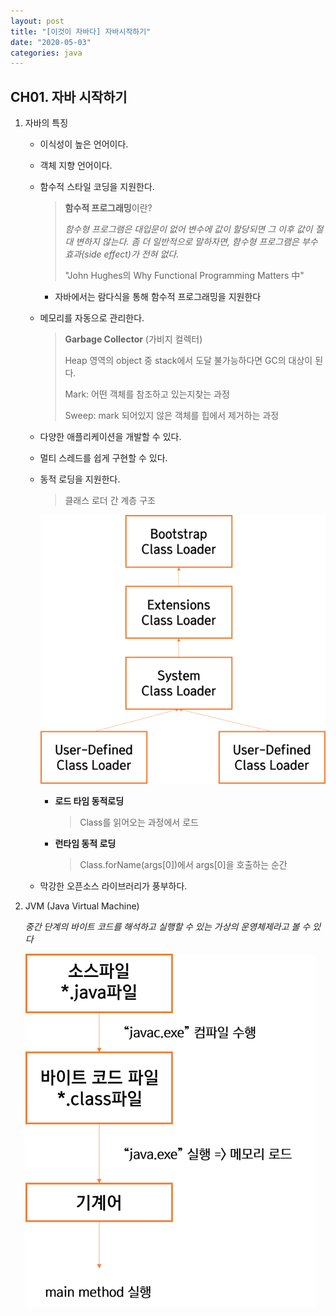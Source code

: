 ```yaml
---
layout: post
title: "[이것이 자바다] 자바시작하기"
date: "2020-05-03"
categories: java
---
```


## CH01. 자바 시작하기

1. 자바의 특징
   - 이식성이 높은 언어이다.
   
   - 객체 지향 언어이다.
   
   - 함수적 스타일 코딩을 지원한다.

     > **함수적 프로그래밍**이란?
     >
     > *함수형 프로그램은 대입문이 없어 변수에 값이 할당되면 그 이후 값이 절대  변하지 않는다. 좀 더 일반적으로 말하자면, 함수형 프로그램은 부수 효과(side effect)가 전혀 없다.*
     >
     > "John Hughes의 Why Functional Programming Matters 中"

     - 자바에서는 람다식을 통해 함수적 프로그래밍을 지원한다
     
   - 메모리를 자동으로 관리한다.

     > **Garbage Collector** (가비지 컬렉터)
     >
     > Heap 영역의 object 중 stack에서 도달 불가능하다면 GC의 대상이 된다.
     >
     > Mark: 어떤 객체를 참조하고 있는지찾는 과정
     >
     > Sweep: mark 되어있지 않은 객체를 힙에서 제거하는 과정

   - 다양한 애플리케이션을 개발할 수 있다.  

   - 멀티 스레드를 쉽게 구현할 수 있다.

   - 동적 로딩을 지원한다.

     > 클래스 로더 간 계층 구조

     ![](../assets/post_IMG/java01/classloader.png) 

     - **로드 타임 동적로딩**

       > Class를 읽어오는 과정에서 로드

     - **런타임 동적 로딩**

       > Class.forName(args[0])에서 args[0]을 호출하는 순간

   - 막강한 오픈소스 라이브러리가 풍부하다.

2.  JVM (Java Virtual Machine)

      *중간 단계의 바이트 코드를 해석하고 실행할 수 있는 가상의 운영체제라고 볼 수 있다*

      ![](../assets/post_IMG/java01/jvm.png)

